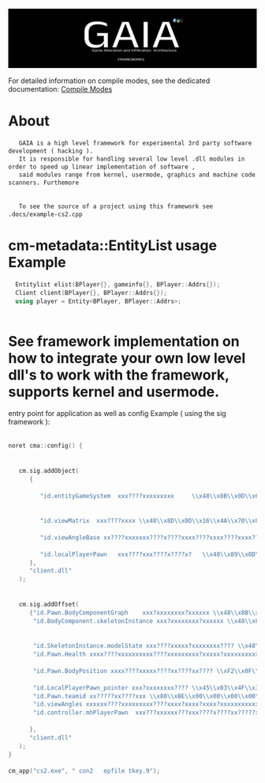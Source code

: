  
![App Screenshot](.doc/png/gaia2.png)
 
 
 
 

 For detailed information on compile modes, see the dedicated documentation:
[Compile Modes](.doc/binary-config/compile_modes.md)
 <h1>About</h1> 
 
       GAIA is a high level framework for experimental 3rd party software development ( hacking ).
       It is responsible for handling several low level .dll modules in order to speed up linear implementation of software ,
       said modules range from kernel, usermode, graphics and machine code scanners. Furthemore
       
  
       To see the source of a project using this framework see .docs/example-cs2.cpp 
 

<h1>cm-metadata::EntityList usage Example </h1> 

```cpp
  Entitylist elist(BPlayer{}, gameinfo{}, BPlayer::Addrs{});
  Client client(BPlayer{}, BPlayer::Addrs{});
  using player = Entity<BPlayer, BPlayer::Addrs>;  
  
``` 
<h1>
See framework implementation on how to integrate your own low level dll's to work with the framework, supports kernel and usermode.
</h1> 

entry point for application as well as config Example ( using the sig framework ):
```cpp

noret cma::config() {


   cm.sig.addObject(
      {

         "id.entityGameSystem  xxx????xxxxxxxxx     \\x48\\x8B\\x0D\\x65\\x09\\x44\\x01\\x8B\\xF3\\xC1\\xEB\\x0E\\x81\\xE6\\xFF\\x3F",


         "id.viewMatrix  xxx????xxxx \\x48\\x8D\\x0D\\x16\\x4A\\x70\\x01\\x48\\xC1\\xE0\\x06  ",

         "id.viewAngleBase xx????xxxxxxx????x????xxxx????xxxx????xxxx???? \\xFF\\x15\\x00\\x00\\x00\\x00\\x84\\xC0\\x74\\x0C\\x48\\x8D\\x0D\\x00\\x00\\x00\\x00\\xE8\\x00\\x00\\x00\\x00\\x48\\x8B\\xB4\\x24\\x00\\x00\\x00\\x00\\x48\\x8B\\xCE\\xE8\\x00\\x00\\x00\\x00\\x48\\x8B\\xCE\\xE8\\x00\\x00\\x00\\x00 dpos.13",

         "id.localPlayerPawn   xxx????xxx????x????x?   \\x48\\x89\\x0D\\x40\\xDB\\x69\\x01\\x48\\x89\\x0D\\x41\\xDB\\x69\\x01\\x89\\x0D\\x43\\xDB\\x69\\x01\\x48\\x89\\x0D"
      },
      "client.dll"
   );


   cm.sig.addOffset(
      {"id.Pawn.BodyComponentGraph    xxx?xxxxxxxx?xxxxxx \\x48\\x8B\\x49\\x00\\x48\\x85\\xC9\\x74\\x39\\x48\\x8B\\x49\\x00\\x48\\x8B\\x01\\xFF\\x50\\x48 dpos.3",
       "id.BodyComponent.skeletonInstance xxx?xxxxxxxx?xxxxxx \\x48\\x8B\\x49\\x00\\x48\\x85\\xC9\\x74\\x39\\x48\\x8B\\x49\\x00\\x48\\x8B\\x01\\xFF\\x50\\x48 dpos.12",


       "id.SkeletonInstance.modelState xxx????xxxxx?xxxxxxxx???? \\x48\\x8B\\x89\\x00\\x00\\x00\\x00\\x48\\x8B\\x01\\xFF\\x50\\x00\\x48\\x85\\xC0\\x74\\x17\\x48\\x8B\\x80\\x00\\x00\\x00\\x00 pos.3",
       "id.Pawn.Health xxxx????xxxxxxxxxx????xxxxxxxxx?xxxxx?xxxxxxxxxxxxxxxx \\xF3\\x0F\\x10\\x81\\x00\\x00\\x00\\x00\\x0F\\x57\\xD2\\x0F\\x5A\\xF8\\xF3\\x0F\\x10\\x81\\x00\\x00\\x00\\x00\\x48\\x8D\\x4D\\xD0\\xF2\\x0F\\x11\\x7C\\x24\\x00\\xF2\\x0F\\x11\\x74\\x24\\x00\\x0F\\xC6\\xC9\\x55\\xF3\\x0F\\x5A\\xD9\\x0F\\x5A\\xE0\\xF3\\x41\\x0F\\x5A\\xD0 dpos.4",

       "id.Pawn.BodyPosition xxxx????xxxxx????xx????xx???? \\xF2\\x0F\\x11\\x83\\x00\\x00\\x00\\x00\\x8B\\x40\\x08\\x89\\x83\\x00\\x00\\x00\\x00\\x8B\\x83\\x00\\x00\\x00\\x00\\x89\\x83\\x00\\x00\\x00\\x00 dpos.4",

       "id.LocalPlayerPawn_pointer xxx?xxxxxxxx???? \\x45\\x03\\x4F\\x30\\x02\\xDA\\x8B\\x04\\xAF\\x41\\x81\\xC1\\x00\\x00\\x00\\x00 dpos.3",   // this ones very bad
       "id.Pawn.teamid xx?????xx????xxx \\x80\\xBE\\x00\\x00\\x00\\x00\\x00\\x0F\\x84\\x00\\x00\\x00\\x00\\x49\\x8B\\xCE pos.2",
       "id.viewAngles xxxxxx????xxxxxxxxx????xxxx?xxxx?xxxx?xxxxxxxxxxxxxx \\xF2\\x41\\x0F\\x10\\x84\\x30\\x00\\x00\\x00\\x00\\xF2\\x41\\x0F\\x11\\x01\\x41\\x8B\\x84\\x30\\x00\\x00\\x00\\x00\\x48\\x8B\\x5C\\x24\\x00\\x48\\x8B\\x6C\\x24\\x00\\x48\\x8B\\x74\\x24\\x00\\x41\\x89\\x41\\x08\\x48\\x83\\xC4\\x20\\x41\\x5F\\x41\\x5E\\x5F\\xC3  dpos.6",
       "id.controller.mhPlayerPawn  xxx???xxxxxx???xxx????x????xx?????xxx??   \\x0F\\x84\\xC3\\x00\\x00\\x00\\x4D\\x85\\xFF\\x0F\\x84\\xBA\\x00\\x00\\x00\\x41\\x8B\\x8F\\xE4\\x07\\x00\\x00\\x83\\xF9\\xFF\\x74\\x7F\\x4C\\x8B\\x0D\\x96\\xC1\\xD7\\x00\\x4D\\x85\\xC9\\x74\\x73   dpos.18"

      },
      "client.dll"
   );
}

cm_app("cs2.exe", " con2   epfile tkey.9");


```
